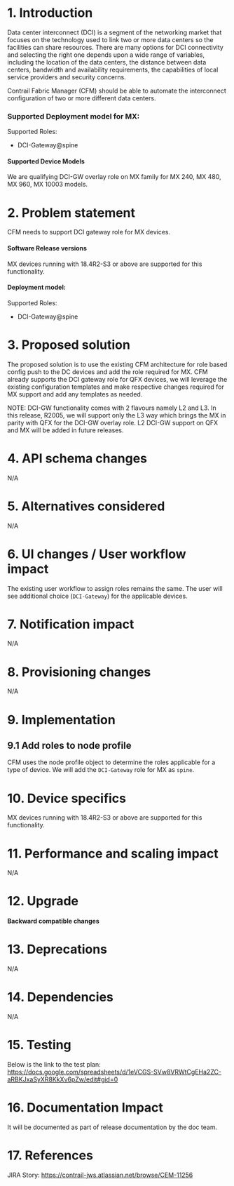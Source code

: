# 1. Introduction
Data center interconnect (DCI) is a segment of the networking market that focuses on the technology used to link two or more data centers so the facilities can share resources. There are many options for DCI connectivity and selecting the right one depends upon a wide range of variables, including the location of the data centers, the distance between data centers, bandwidth and availability requirements, the capabilities of local service providers and security concerns.

Contrail Fabric Manager (CFM) should be able to automate the interconnect configuration of two or more different data centers.

### Supported Deployment model for MX:
Supported Roles:
- DCI-Gateway@spine

#### Supported Device Models
We are qualifying DCI-GW overlay role on MX family for MX 240, MX 480, MX 960, MX 10003 models.

# 2. Problem statement
CFM needs to support DCI gateway role for MX devices. 

#### Software Release versions
MX devices running with 18.4R2-S3 or above are supported for this functionality.

#### Deployment model:
Supported Roles:
- DCI-Gateway@spine

# 3. Proposed solution
The proposed solution is to use the existing CFM architecture for role based config push to the DC devices and add the role required for MX. CFM already supports the DCI gateway role for QFX devices, we will leverage the existing configuration templates and make respective changes required for MX support and add any templates as needed. 

NOTE: DCI-GW functionality comes with 2 flavours namely L2 and L3. In this release, R2005, we will support only the L3 way which brings the MX in parity with QFX for the DCI-GW overlay role. L2 DCI-GW support on QFX and MX will be added in future releases.

# 4. API schema changes
N/A

# 5. Alternatives considered
N/A

# 6. UI changes / User workflow impact
The existing user workflow to assign roles remains the same. The user will see additional choice (`DCI-Gateway`) for the applicable devices.

# 7. Notification impact
N/A

# 8. Provisioning changes
N/A

# 9. Implementation
## 9.1 Add roles to node profile
CFM uses the node profile object to determine the roles applicable for a type of device. We will add the `DCI-Gateway` role for MX  as `spine`.

# 10. Device specifics
MX devices running with 18.4R2-S3 or above are supported for this functionality.

# 11. Performance and scaling impact
N/A

# 12. Upgrade
#### Backward compatible changes

# 13. Deprecations
N/A

# 14. Dependencies
N/A

# 15. Testing
Below is the link to the test plan:
https://docs.google.com/spreadsheets/d/1eVCGS-SVw8VRWtCgEHa2ZC-aRBKJxaSyXR8KkXv6pZw/edit#gid=0

# 16. Documentation Impact
It will be documented as part of release documentation by the doc team.

# 17. References
JIRA Story: https://contrail-jws.atlassian.net/browse/CEM-11256
